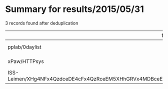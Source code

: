 
# Summary for results/2015/05/31
    
3 records found after deduplication

| full_name | description | html_url | matched_list | matched_count | pushed_at | size | stargazers_count | language | forks_count |
|---------------------------------------------------------------------------------------------------------------|----------------------------------------------------------------------------------------------------|----------------------------------------------------------------------------------------------------------------------------------|----------------|-----------------|---------------------------|--------|--------------------|------------|---------------|
| pplab/0daylist | Test auto ftp list | https://github.com/pplab/0daylist | ['0day'] | 1 | 2015-05-31 21:32:53+00:00 | 9216 | 0 | nan | 0 |
| xPaw/HTTPsys | 🔥 A checker site for MS15-034 / CVE-2015-1635 | https://github.com/xPaw/HTTPsys | ['exploit'] | 1 | 2015-05-31 10:16:34+00:00 | 199 | 37 | PHP | 15 |
| ISS-Leimen/XHg4NFx4QzdceDE4cFx4QzRceEM5XHhGRVx4MDBceEVDXHg5Q1x4RUZceEI5XHhDMGlceEFFfkNOXGVcdlx4OTNceEE5XHhDNw | XHg4NFx4QzdceDE4cFx4QzRceEM5XHhGRVx4MDBceEVDXHg5Q1x4RUZceEI5XHhDMGlceEFFfkNOXGVcdlx4OTNceEE5XHhDNw | https://github.com/ISS-Leimen/XHg4NFx4QzdceDE4cFx4QzRceEM5XHhGRVx4MDBceEVDXHg5Q1x4RUZceEI5XHhDMGlceEFFfkNOXGVcdlx4OTNceEE5XHhDNw | ['rce'] | 1 | 2015-05-31 08:47:54+00:00 | 100 | 0 | Ruby | 0 |
